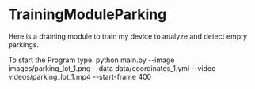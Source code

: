 # TrainingModuleParking
Here is a draining module to train my device to analyze and detect empty parkings.

To start the Program type:
python main.py --image images/parking_lot_1.png --data data/coordinates_1.yml --video videos/parking_lot_1.mp4 --start-frame 400
